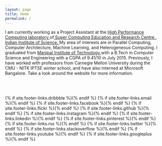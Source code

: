 ```yaml
---
layout: page
title: Home
permalink: /
---
```


<div class="container">

 I am currently working as a Project Assistant at the <a href= "http://hpc.serc.iisc.ernet.in/"> High Performance Computing laboratory </a> of<a href = "http://www.serc.iisc.in/"> Super Computing Education and Research Centre </a>, <a href = "http://www.iisc.ernet.in/">Indian Institute of Science. </a> My area of interests are in Parallel Computing, Computer Architecture, Machine Learning, and Heterogeneous Computing. I graduated from <a href = "http://manipal.edu/mu.html"> Manipal Institute of Technology </a> with a B.Tech in Computer Science and Engineering with a CGPA of 9.41/10 in July 2015. Previously, I have worked with professors from Carnegie Mellon University  during the CMU - NITK IPTSE winter school, and have also interned at Microsoft Bangalore. Take a look around the website for more information.

<br/>
<br/>
<br/>
{% if site.footer-links.dribbble %}<a href="https://dribbble.com/{{ site.footer-links.dribbble }}"><i class="svg-icon dribbble"></i></a>{% endif %}
{% if site.footer-links.email %}<a href="mailto:{{ site.footer-links.email }}"><i class="svg-icon email"></i></a>{% endif %}
{% if site.footer-links.facebook %}<a href="https://www.facebook.com/{{ site.footer-links.facebook }}"><i class="svg-icon facebook"></i></a>{% endif %}
{% if site.footer-links.flickr %}<a href="https://www.flickr.com/{{ site.footer-links.flickr }}"><i class="svg-icon flickr"></i></a>{% endif %}
{% if site.footer-links.github %}<a href="https://github.com/{{ site.footer-links.github }}"><i class="svg-icon github"></i></a>{% endif %}
{% if site.footer-links.instagram %}<a href="https://instagram.com/{{ site.footer-links.instagram }}"><i class="svg-icon instagram"></i></a>{% endif %}
{% if site.footer-links.linkedin %}<a href="https://www.linkedin.com/in/{{ site.footer-links.linkedin }}"><i class="svg-icon linkedin"></i></a>{% endif %}
{% if site.footer-links.pinterest %}<a href="https://www.pinterest.com/{{ site.footer-links.pinterest }}"><i class="svg-icon pinterest"></i></a>{% endif %}
{% if site.footer-links.rss %}<a href="{{ site.baseurl }}/feed.xml"><i class="svg-icon rss"></i></a>{% endif %}
{% if site.footer-links.twitter %}<a href="https://www.twitter.com/{{ site.footer-links.twitter }}"><i class="svg-icon twitter"></i></a>{% endif %}
{% if site.footer-links.stackoverflow %}<a href="http://stackoverflow.com/{{ site.footer-links.stackoverflow }}"><i class="svg-icon stackoverflow"></i></a>{% endif %}
{% if site.footer-links.youtube %}<a href="https://youtube.com/{{ site.footer-links.youtube }}"><i class="svg-icon youtube"></i></a>{% endif %}
{% if site.footer-links.googleplus %}<a href="https://plus.google.com/{{ site.footer-links.googleplus }}"><i class="svg-icon googleplus"></i></a>{% endif %}

</div>
